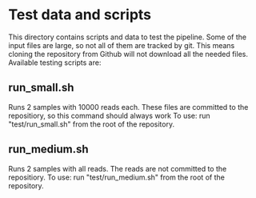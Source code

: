 # Test data and scripts

This directory contains scripts and data to test the pipeline.
Some of the input files are large, so not all of them are tracked by git.
This means cloning the repository from Github will not download all the needed files.
Available testing scripts are:

## run_small.sh

Runs 2 samples with 10000 reads each.
These files are committed to the repositiory, so this command should always work
To use: run "test/run_small.sh" from the root of the repository.

## run_medium.sh

Runs 2 samples with all reads.
The reads are not committed to the repositiory.
To use: run "test/run_medium.sh" from the root of the repository.

